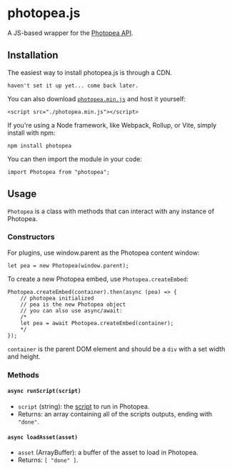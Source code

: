 # photopea.js
A JS-based wrapper for the [Photopea API](https://www.photopea.com/api/).

## Installation
The easiest way to install photopea.js is through a CDN.
```
haven't set it up yet... come back later.
```
You can also download [`photopea.min.js`](./dist/photopea.min.js) and host it yourself:
```
<script src="./photopea.min.js"></script>
```
If you're using a Node framework, like Webpack, Rollup, or Vite, simply install with npm:
```
npm install photopea
```
You can then import the module in your code:
```
import Photopea from "photopea";
```

## Usage
`Photopea` is a class with methods that can interact with any instance of Photopea.
### Constructors
For plugins, use window.parent as the Photopea content window:
```
let pea = new Photopea(window.parent);
```
To create a new Photopea embed, use `Photopea.createEmbed`:
```
Photopea.createEmbed(container).then(async (pea) => {
    // photopea initialized
    // pea is the new Photopea object
    // you can also use async/await:
    /*
    let pea = await Photopea.createEmbed(container);
    */
});
```
`container` is the parent DOM element and should be a `div` with a set width and height.
### Methods
#### `async runScript(script)`
- `script` (string): the [script](https://www.photopea.com/learn/scripts) to run in Photopea.
- Returns: an array containing all of the scripts outputs, ending with `"done"`.
#### `async loadAsset(asset)`
- `asset` (ArrayBuffer): a buffer of the asset to load in Photopea.
- Returns: `[ "done" ]`.